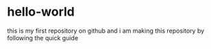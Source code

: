 # hello-world
this is my first repository on github and i am making this repository by following the quick guide
